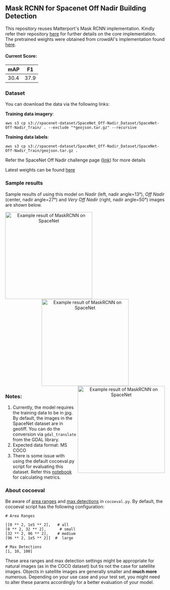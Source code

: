 ## **Mask RCNN for Spacenet Off Nadir Building Detection**

This repository reuses Matterport's Mask RCNN implementation. Kindly refer their repository [here](https://github.com/matterport/Mask_RCNN) for further details on the core implementation. The pretrained weights were obtained from crowdAI's implementation found [here](https://github.com/crowdAI/crowdai-mapping-challenge-mask-rcnn).

#### **Current Score:**

mAP | F1 
--- | --- 
30.4 | 37.9 

### **Dataset**

You can download the data via the following links:

**Training data imagery**:

    aws s3 cp s3://spacenet-dataset/SpaceNet_Off-Nadir_Dataset/SpaceNet-Off-Nadir_Train/ . --exclude "*geojson.tar.gz" --recursive
    
**Training data labels**:

    aws s3 cp s3://spacenet-dataset/SpaceNet_Off-Nadir_Dataset/SpaceNet-Off-Nadir_Train/geojson.tar.gz .
    
Refer the SpaceNet Off Nadir challenge page ([link](https://spacenetchallenge.github.io/Challenges/challengesSummary.html)) for more details

Latest weights can be found [here](https://drive.google.com/open?id=1CExnB6BaZ8sjA7JIpVcuQLCgoHCjWqHd)

### **Sample results**

Sample results of using this model on *Nadir* (left, nadir angle=13&deg;), *Off Nadir* (center, nadir angle=27&deg;) and *Very Off Nadir* (right, nadir angle=50&deg;) images are shown below.

<p align="center">
   <img src="https://github.com/ashnair1/Mask-RCNN-for-Off-Nadir-Building-Detection/blob/master/example_images/Atlanta_nadir13_catid_1030010002B7D800_748451_3735939.png" alt="Example result of MaskRCNN on SpaceNet"/ width=275 img align="left">
  <img src="https://github.com/ashnair1/Mask-RCNN-for-Off-Nadir-Building-Detection/blob/master/example_images/Atlanta_nadir27_catid_1030010003472200_739451_3740439.png" alt="Example result of MaskRCNN on SpaceNet"/ width=275 img align="center">
  <img src="https://github.com/ashnair1/Mask-RCNN-for-Off-Nadir-Building-Detection/blob/master/example_images/Atlanta_nadir50_catid_10300100039E6200_746201_3721539.png" alt="Example result of MaskRCNN on SpaceNet"/ width=275 img align="right">
</p>


### **Notes**:
1. Currently, the model requires the training data to be in jpg. By default, the images in the SpaceNet dataset are in geotiff. You can do the conversion via `gdal_translate` from the GDAL library. 
2. Expected data format: MS COCO
3. There is some issue with using the default cocoeval.py script for evaluating this dataset. Refer this [notebook](https://github.com/ash1995/Mask-RCNN-for-Off-Nadir-Building-Detection/blob/master/samples/sate/Calculate_metrics.ipynb) for calculating metrics.

### About cocoeval 

Be aware of [area ranges](https://github.com/cocodataset/cocoapi/blob/636becdc73d54283b3aac6d4ec363cffbb6f9b20/PythonAPI/pycocotools/cocoeval.py#L509) and [max detections](https://github.com/cocodataset/cocoapi/blob/636becdc73d54283b3aac6d4ec363cffbb6f9b20/PythonAPI/pycocotools/cocoeval.py#L508) in `cocoeval.py`. By default, the cocoeval script has the following configuration:
```
# Area Ranges

[[0 ** 2, 1e5 ** 2],   # all
[0 ** 2, 32 ** 2],      # small 
[32 ** 2, 96 ** 2],    # medium
[96 ** 2, 1e5 ** 2]]  #  large

# Max Detections
[1, 10, 100]
```
These area ranges and max detection settings might be appropriate for natural images (as in the COCO dataset) but tis not the case for satellite images. Objects in satellite images are generally smaller and **much more** numerous. Depending on your use case and your test set, you might need to alter these params accordingly for a better evaluation of your model. 

